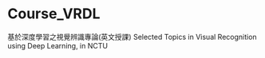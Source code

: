 # Course_VRDL
基於深度學習之視覺辨識專論(英文授課) Selected Topics in Visual Recognition using Deep Learning, in NCTU
